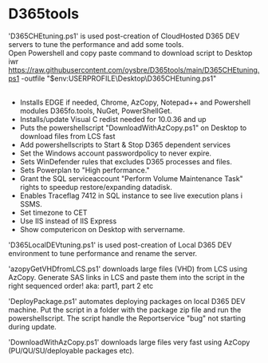 # D365tools
'D365CHEtuning.ps1' is used post-creation of CloudHosted D365 DEV servers to tune the performance and add some tools.<br> Open Powershell and copy paste command to download script to Desktop<br>
iwr https://raw.githubusercontent.com/oysbre/D365tools/main/D365CHEtuning.ps1 -outfile "$env:USERPROFILE\Desktop\D365CHEtuning.ps1" <br><br>
- Installs EDGE if needed, Chrome, AzCopy, Notepad++ and Powershell modules D365fo.tools, NuGet, PowerShellGet.
- Installs/update Visual C redist needed for 10.0.36 and up
- Puts the powershellscript "DownloadWithAzCopy.ps1" on Desktop to download files from LCS fast
- Add powershellscripts to Start & Stop D365 dependent services
- Set the Windows account passwordpolicy to never expire.
- Sets WinDefender rules that excludes D365 processes and files.
- Sets Powerplan to "High performance."
- Grant the SQL serviceaccount "Perform Volume Maintenance Task" rights to speedup restore/expanding datadisk.
- Enables Traceflag 7412 in SQL instance to see live execution plans i SSMS.
- Set timezone to CET
- Use IIS instead of IIS Express
- Show computericon on Desktop with servername.

'D365LocalDEVtuning.ps1' is used post-creation of Local D365 DEV environment to tune performance and rename the server.

'azopyGetVHDfromLCS.ps1' downloads large files (VHD) from LCS using AzCopy.
Generate SAS links in LCS and paste them into the script in the right sequenced order! aka: part1, part 2 etc

'DeployPackage.ps1' automates deploying packages on local D365 DEV machine.
Put the script in a folder with the package zip file and run the powershellscript.
The script handle the Reportservice "bug" not starting during update.

'DownloadWithAzCopy.ps1' downloads large files very fast using AzCopy (PU/QU/SU/deployable packages etc).

